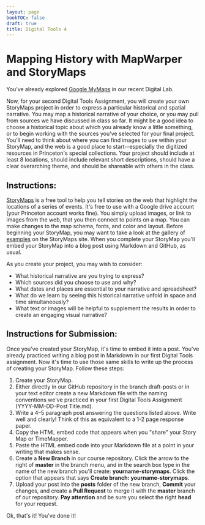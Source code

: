 ```yaml
---
layout: page
bookTOC: false
draft: true
title: Digital Tools 4
---
```

# Mapping History with MapWarper and StoryMaps

You’ve already explored [Google MyMaps](https://storymap.knightlab.com/) in our recent Digital Lab.

Now, for your second Digital Tools Assignment, you will create your own StoryMaps project 
in order to express a particular historical and spatial narrative. You may map a historical 
narrative of your choice, or you may pull from sources we have discussed in class so far. 
It might be a good idea to choose a historical topic about which you already know a little 
something, or to begin working with the sources you've selected for your final project. You'll 
need to think about where you can find images to use within your StoryMap, and the web is a 
good place to start--especially the digitized resources in Princeton's special collections. 
Your project should include at least 8 locations, should include relevant short descriptions, 
should have a clear overarching theme, and should be shareable with others in the class.

## Instructions:

[StoryMaps](https://storymap.knightlab.com/) is a free tool to help you tell stories on the web that highlight the locations of a series of events. It's free to use with a Google drive account (your Princeton account works fine). You simply upload images, or link to images from the web, that you then connect to points on a map. You can make changes to the map schema, fonts, and color and layout. Before beginning your StoryMap, you may want to take a look at the gallery of [examples](https://storymap.knightlab.com/#examples) on the StoryMaps site. When you complete your StoryMap you'll embed your StoryMap into a blog post using Markdown and GitHub, as usual.

As you create your project, you may wish to consider:

- What historical narrative are you trying to express?
- Which sources did you choose to use and why?
- What dates and places are essential to your narrative and spreadsheet?
- What do we learn by seeing this historical narrative unfold in space and time simultaneously?
- What text or images will be helpful to supplement the results in order to create an engaging visual narrative?

## Instructions for Submission:

Once you've created your StoryMap, it's time to embed it into a post. You've already practiced writing a blog post in Markdown in our first Digital Tools assignment. Now it's time to use those same skills to write up the process of creating your StoryMap. Follow these steps:

1. Create your StoryMap.
2. Either directly in our GitHub repository in the branch draft-posts or in your text editor create a new Markdown file with the naming conventions we've practiced in your first Digital Tools Assignment (YYYY-MM-DD-Post Title.md).
3. Write a 4–5 paragraph post answering the questions listed above. Write well and clearly! Think of this as equivalent to a 1-2 page response paper.
4. Copy the HTML embed code that appears when you "share" your Story Map or TimeMapper.
5. Paste the HTML embed code into your Markdown file at a point in your writing that makes sense.
6. Create a **New Branch** in our course repository. Click the arrow to the right of **master** in the branch menu, and in the search box type in the name of the new branch you'll create: **yourname-storymaps**. Click the option that appears that says **Create branch: yourname-storymaps**.
7. Upload your post into the **posts** folder of the new branch, **Commit** your changes, and create a **Pull Request** to merge it with the **master** branch of our repository. **Pay attention** and be sure you select the right **head** for your request.


Ok, that's it! You've done it!
